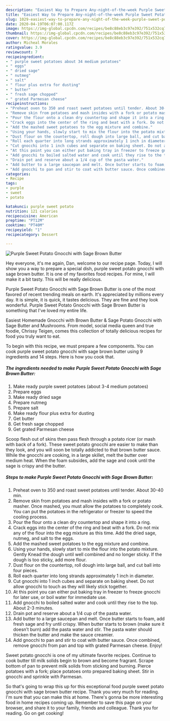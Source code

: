 ```yaml
---
description: "Easiest Way to Prepare Any-night-of-the-week Purple Sweet Potato Gnocchi with Sage Brown Butter"
title: "Easiest Way to Prepare Any-night-of-the-week Purple Sweet Potato Gnocchi with Sage Brown Butter"
slug: 1029-easiest-way-to-prepare-any-night-of-the-week-purple-sweet-potato-gnocchi-with-sage-brown-butter
date: 2020-04-19T06:07:00.117Z
image: https://img-global.cpcdn.com/recipes/be8c88eb3c97e392/751x532cq70/purple-sweet-potato-gnocchi-with-sage-brown-butter-recipe-main-photo.jpg
thumbnail: https://img-global.cpcdn.com/recipes/be8c88eb3c97e392/751x532cq70/purple-sweet-potato-gnocchi-with-sage-brown-butter-recipe-main-photo.jpg
cover: https://img-global.cpcdn.com/recipes/be8c88eb3c97e392/751x532cq70/purple-sweet-potato-gnocchi-with-sage-brown-butter-recipe-main-photo.jpg
author: Micheal Morales
ratingvalue: 3.9
reviewcount: 7
recipeingredient:
- " purple sweet potatoes about 34 medium potatoes"
- " eggs"
- " dried sage"
- " nutmeg"
- " salt"
- " flour plus extra for dusting"
- " butter"
- " fresh sage chopped"
- " grated Parmesan cheese"
recipeinstructions:
- "Preheat oven to 350 and roast sweet potatoes until tender. About 30-40 min."
- "Remove skin from potatoes and mash insides with a fork or potato masher. Once mashed, you must allow the potatoes to completely cook. You can put the potatoes in the refrigerator or freezer to speed the cooling process."
- "Pour the flour onto a clean dry countertop and shape it into a ring."
- "Crack eggs into the center of the ring and beat with a fork. Do not mix any of the flour into the egg mixture as this time. Add the dried sage, nutmeg, and salt to the eggs."
- "Add the mashed sweet potatoes to the egg mixture and combine."
- "Using your hands, slowly start to mix the flour into the potato mixture. Gently Knead the dough until well combined and no longer sticky. If the dough is too sticky, add more flour."
- "Dust flour on the countertop, roll dough into large ball, and cut ball into four pieces."
- "Roll each quarter into long strands approximately 1 inch in diameter."
- "Cut gnocchi into 1 inch cubes and separate on baking sheet. Do not allow gnocchi to touch as they will likely stick together."
- "At this point you can either put baking tray in freezer to freeze gnocchi for later use, or boil water for immediate use."
- "Add gnocchi to boiled salted water and cook until they rise to the top. About 2-3 minutes."
- "Drain pot and reserve about a 1/4 cup of the pasta water."
- "Add butter to a large saucepan and melt. Once butter starts to foam, add fresh sage and fry until crispy. When butter starts to brown (make sure it doesn’t burn) add the pasta water and stir. The pasta water should thicken the butter and make the sauce creamier."
- "Add gnocchi to pan and stir to coat with butter sauce. Once combined, remove gnocchi from pan and top with grated Parmesan cheese. Enjoy!"
categories:
- Recipe
tags:
- purple
- sweet
- potato

katakunci: purple sweet potato 
nutrition: 121 calories
recipecuisine: American
preptime: "PT12M"
cooktime: "PT40M"
recipeyield: "1"
recipecategory: Dessert

---
```



![Purple Sweet Potato Gnocchi with Sage Brown Butter](https://img-global.cpcdn.com/recipes/be8c88eb3c97e392/751x532cq70/purple-sweet-potato-gnocchi-with-sage-brown-butter-recipe-main-photo.jpg)

Hey everyone, it's me again, Dan, welcome to our recipe page. Today, I will show you a way to prepare a special dish, purple sweet potato gnocchi with sage brown butter. It is one of my favorites food recipes. For mine, I will make it a bit tasty. This will be really delicious.

Purple Sweet Potato Gnocchi with Sage Brown Butter is one of the most favored of recent trending meals on earth. It's appreciated by millions every day. It is simple, it is quick, it tastes delicious. They are fine and they look wonderful. Purple Sweet Potato Gnocchi with Sage Brown Butter is something that I've loved my entire life.

Easiest Homemade Gnocchi with Brown Butter &amp; Sage Potato Gnocchi with Sage Butter and Mushrooms. From model, social media queen and true foodie, Chrissy Teigen, comes this collection of totally delicious recipes for food you truly want to eat.


To begin with this recipe, we must prepare a few components. You can cook purple sweet potato gnocchi with sage brown butter using 9 ingredients and 14 steps. Here is how you cook that.

<!--inarticleads1-->

##### The ingredients needed to make Purple Sweet Potato Gnocchi with Sage Brown Butter:

1. Make ready  purple sweet potatoes (about 3-4 medium potatoes)
1. Prepare  eggs
1. Make ready  dried sage
1. Prepare  nutmeg
1. Prepare  salt
1. Make ready  flour plus extra for dusting
1. Get  butter
1. Get  fresh sage chopped
1. Get  grated Parmesan cheese


Scoop flesh out of skins then pass flesh through a potato ricer (or mash with back of a fork). These sweet potato gnocchi are easier to make than they look, and you will soon be totally addicted to that brown butter sauce. While the gnocchi are cooking, in a large skillet, melt the butter over medium heat. When the foam subsides, add the sage and cook until the sage is crispy and the butter. 

<!--inarticleads2-->

##### Steps to make Purple Sweet Potato Gnocchi with Sage Brown Butter:

1. Preheat oven to 350 and roast sweet potatoes until tender. About 30-40 min.
1. Remove skin from potatoes and mash insides with a fork or potato masher. Once mashed, you must allow the potatoes to completely cook. You can put the potatoes in the refrigerator or freezer to speed the cooling process.
1. Pour the flour onto a clean dry countertop and shape it into a ring.
1. Crack eggs into the center of the ring and beat with a fork. Do not mix any of the flour into the egg mixture as this time. Add the dried sage, nutmeg, and salt to the eggs.
1. Add the mashed sweet potatoes to the egg mixture and combine.
1. Using your hands, slowly start to mix the flour into the potato mixture. Gently Knead the dough until well combined and no longer sticky. If the dough is too sticky, add more flour.
1. Dust flour on the countertop, roll dough into large ball, and cut ball into four pieces.
1. Roll each quarter into long strands approximately 1 inch in diameter.
1. Cut gnocchi into 1 inch cubes and separate on baking sheet. Do not allow gnocchi to touch as they will likely stick together.
1. At this point you can either put baking tray in freezer to freeze gnocchi for later use, or boil water for immediate use.
1. Add gnocchi to boiled salted water and cook until they rise to the top. About 2-3 minutes.
1. Drain pot and reserve about a 1/4 cup of the pasta water.
1. Add butter to a large saucepan and melt. Once butter starts to foam, add fresh sage and fry until crispy. When butter starts to brown (make sure it doesn’t burn) add the pasta water and stir. The pasta water should thicken the butter and make the sauce creamier.
1. Add gnocchi to pan and stir to coat with butter sauce. Once combined, remove gnocchi from pan and top with grated Parmesan cheese. Enjoy!


Sweet potato gnocchi is one of my ultimate favorite recipes. Continue to cook butter till milk solids begin to brown and become fragrant. Scrape bottom of pan to prevent milk solids from sticking and burning. Pierce potatoes with a fork; place potatoes onto prepared baking sheet. Stir in gnocchi and sprinkle with Parmesan. 

So that's going to wrap this up for this exceptional food purple sweet potato gnocchi with sage brown butter recipe. Thank you very much for reading. I'm sure that you can make this at home. There's gonna be more interesting food in home recipes coming up. Remember to save this page on your browser, and share it to your family, friends and colleague. Thank you for reading. Go on get cooking!
